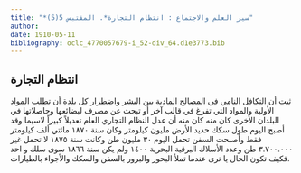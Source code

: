 ```yaml
---
title: "*سير العلم والاجتماع : انتظام التجارة*. المقتبس 5(5)"
author: 
date: 1910-05-11
bibliography: oclc_4770057679-i_52-div_64.d1e3773.bib
---
```




##  انتظام التجارة 


 ثبت أن التكافل النامي في المصالح المادية بين البشر واضطرار كل بلدة أن تطلب المواد الأولية والمواد التي تفرغ في قالب آخر أو تبحث عن مصرف لبضائعها وحاصلاتها في البلدان الأخرى كان منه كان منه أن عدل النظام التجاري العام تعديلاً كبيراً لاسيما وقد أصبح اليوم طول سكك حديد الأرض مليون كيلومتر وكان سنة  ١٨٧٠  مائتي  ألف  كيلومتر فقط وأصبحت السفن تحمل اليوم  ٣٠  مليون طن وكانت سنة  ١٨٧٥  لا تحمل غير  ٣.٧٠٠.٠٠٠  طن وعدد الأسلاك البرقية البحرية  ١٤٠٠  ولم يكن سنة  ١٨٦٦  سوى سلك و  احد  فكيف تكون الحال يا ترى عندما تملأ البحور والبرور بالسفن والسكك والأجواء بالطيارات. 
